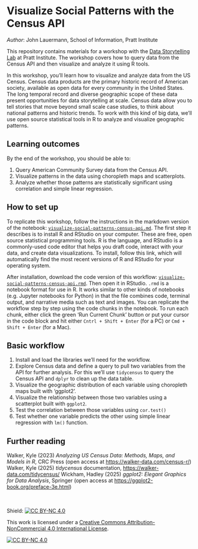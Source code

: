 # Visualize Social Patterns with the Census API

_Author_: John Lauermann, School of Information, Pratt Institute

This repository contains materials for a workshop with the [Data Storytelling Lab](https://github.com/DataStorytellingLab) at Pratt Institute. The workshop covers how to query data from the Census API and then visualize and analyze it using R tools. 

In this workshop, you’ll learn how to visualize and analyze data from the US Census. Census data products are the primary historic record of American society, available as open data for every community in the United States. The long temporal record and diverse geographic scope of these data present opportunities for data storytelling at scale. Census data allow you to tell stories that move beyond small scale case studies, to think about national patterns and historic trends. 
To work with this kind of big data, we’ll use open source statistical tools in R to analyze and visualize geographic patterns. 
<br>

## Learning outcomes
By the end of the workshop, you should be able to: 
1)	Query American Community Survey data from the Census API. 
2)	Visualize patterns in the data using choropleth maps and scatterplots.
3)	Analyze whether those patterns are statistically significant using correlation and simple linear regression. 

## How to set up
To replicate this workshop, follow the instructions in the markdown version of the notebook: [`visualize-social-patterns-census-api.md`](visualize-social-patterns-census-api.md). The first step it describes is to install R and RStudio on your computer. These are free, open source statistical programming tools. R is the language, and RStudio is a commonly-used code editor that helps you draft code, interact with your data, and create data visualizations. To install, follow this link, which will automatically find the most recent versions of R and RStudio for your operating system. 

After installation, download the code version of this workflow: [`visualize-social-patterns-census-api.rmd`](visualize-social-patterns-census-api.Rmd). Then open it in RStudio. `.rmd` is a notebook format for use in R. It works similar to other kinds of notebooks (e.g. Jupyter notebooks for Python) in that the file combines code, terminal output, and narrative media such as text and images. You can replicate the workflow step by step using the code chunks in the notebook. To run each chunk, either click the green ‘Run Current Chunk’ button or put your cursor in the code block and hit either `Cntrl + Shift + Enter` (for a PC) or `Cmd + Shift + Enter` (for a Mac). 
<br>

## Basic workflow
1)	Install and load the libraries we’ll need for the workflow. 
2)	Explore Census data and define a query to pull two variables from the API for further analysis. For this we’ll use `tidycensus` to query the Census API and `dplyr` to clean up the data table.
3)	Visualize the geographic distribution of each variable using choropleth maps built with ‘ggplot2’.
4)	Visualize the relationship between those two variables using a scatterplot built with `ggplot2`. 
5)	Test the correlation between those variables using `cor.test()`
6)	Test whether one variable predicts the other using simple linear regression with `lm()` function. 

## Further reading
Walker, Kyle (2023) _Analyzing US Census Data: Methods, Maps, and Models in R_, CRC Press (open access at https://walker-data.com/census-r/)
Walker, Kyle (2025) _tidycensus_ documentation, https://walker-data.com/tidycensus/
Wickham, Hadley (2025) _ggplot2: Elegant Graphics for Data Analysis_, Springer (open access at https://ggplot2-book.org/preface-3e.html)
<br>
<br>
<br>

Shield: [![CC BY-NC 4.0][cc-by-nc-shield]][cc-by-nc]

This work is licensed under a
[Creative Commons Attribution-NonCommercial 4.0 International License][cc-by-nc].

[![CC BY-NC 4.0][cc-by-nc-image]][cc-by-nc]

[cc-by-nc]: https://creativecommons.org/licenses/by-nc/4.0/
[cc-by-nc-image]: https://licensebuttons.net/l/by-nc/4.0/88x31.png
[cc-by-nc-shield]: https://img.shields.io/badge/License-CC%20BY--NC%204.0-lightgrey.svg
